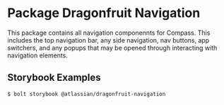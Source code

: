 # Package Dragonfruit Navigation

This package contains all navigation componennts for Compass. This includes the top navigation bar,
any side navigation, nav buttons, app switchers, and any popups that may be opened through interacting
with navigation elements.

## Storybook Examples

```shell
$ bolt storybook @atlassian/dragonfruit-navigation
```

